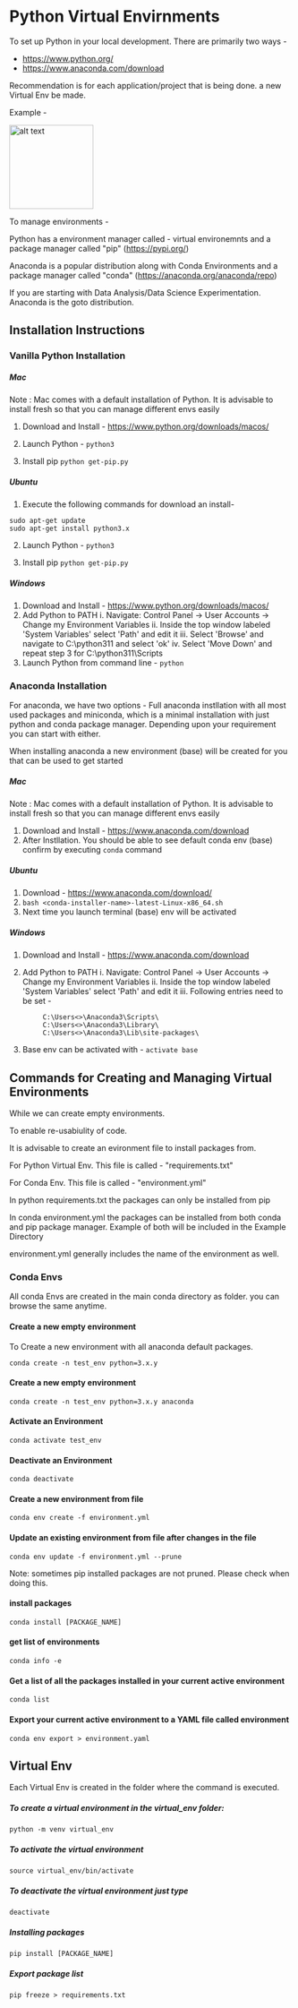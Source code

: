 # Python Virtual Envirnments

To set up Python in your local development. There are primarily two ways - 

- https://www.python.org/
- https://www.anaconda.com/download


Recommendation is for each application/project that is being done. a new Virtual Env be made.

Example - 

<img src="https://drive.google.com/file/d/1CYLtdb2TKuUuJUAEL3eZXYr-qhTamZwf/view?usp=sharing" alt="alt text" title="image Title" width="150"/>

To manage environments - 

Python has a environment manager called - virtual environemnts and a package manager called "pip" (https://pypi.org/)

Anaconda is a popular distribution along with Conda Environments and a package manager called "conda" (https://anaconda.org/anaconda/repo)

If you are starting with Data Analysis/Data Science Experimentation. Anaconda is the goto distribution.



## Installation Instructions


### Vanilla Python Installation

##### Mac

Note : Mac comes with a default installation of Python. It is advisable to install fresh so that you can manage different envs easily
1. Download and Install - https://www.python.org/downloads/macos/
2. Launch Python - 
```python3```

3. Install pip
```python get-pip.py```

##### Ubuntu

1. Execute the following commands for download an install- 
```
sudo apt-get update
sudo apt-get install python3.x
```

2. Launch Python - 
```python3```

3. Install pip
```python get-pip.py```

##### Windows 

1. Download and Install - https://www.python.org/downloads/macos/
2. Add Python to PATH
    i. Navigate: Control Panel -> User Accounts -> Change my Environment Variables
    ii. Inside the top window labeled 'System Variables' select 'Path' and edit it
    iii. Select 'Browse' and navigate to C:\python311 and select 'ok'
    iv. Select 'Move Down' and repeat step 3 for C:\python311\Scripts
3. Launch Python from command line - 
```python```

### Anaconda Installation

For anaconda, we have two options - Full anaconda instllation with all most used packages and miniconda, which is a minimal installation with just python and conda package manager. Depending upon your requirement you can start with either.

When installing anaconda a new environment (base) will be created for you that can be used to get started

##### Mac

Note : Mac comes with a default installation of Python. It is advisable to install fresh so that you can manage different envs easily
1. Download and Install - https://www.anaconda.com/download
2. After Instllation. You should be able to see default conda env
(base)
confirm by executing ```conda``` command

##### Ubuntu

1. Download - https://www.anaconda.com/download/
2. ```bash <conda-installer-name>-latest-Linux-x86_64.sh```
3. Next time you launch terminal (base) env will be activated

##### Windows 

1. Download and Install - https://www.anaconda.com/download
2. Add Python to PATH
    i. Navigate: Control Panel -> User Accounts -> Change my Environment Variables
    ii. Inside the top window labeled 'System Variables' select 'Path' and edit it
    iii. Following entries need to be set -

            C:\Users<>\Anaconda3\Scripts\
            C:\Users<>\Anaconda3\Library\
            C:\Users<>\Anaconda3\Lib\site-packages\

        
3. Base env can be activated with - ```activate base```


## Commands for Creating and Managing Virtual Environments

While we can create empty environments.

To enable re-usabiulity of code.

It is advisable to create an evironment file to install packages from.

For Python Virtual Env. This file is called - "requirements.txt"

For Conda Env. This file is called - "environment.yml"

In python requirements.txt the packages can only be installed from pip

In conda environment.yml the packages can be installed from both conda and pip package manager. Example of both will be included in the Example Directory

environment.yml generally includes the name of the environment as well.


### Conda Envs

All conda Envs are created in the main conda directory as folder. you can browse the same anytime.

#### Create a new empty environment

To Create a new environment with all anaconda default packages.

```conda create -n test_env python=3.x.y```

#### Create a new empty environment

```conda create -n test_env python=3.x.y anaconda```

#### Activate an Environment

```conda activate test_env```

#### Deactivate an Environment

```conda deactivate```

#### Create a new environment from file 

```conda env create -f environment.yml```

#### Update an existing environment from file after changes in the file

```conda env update -f environment.yml --prune```

Note: sometimes pip installed packages are not pruned. Please check when doing this.

#### install packages
 ```conda install [PACKAGE_NAME]```

#### get list of environments 

```conda info -e```

#### Get a list of all the packages installed in your current active environment	
 ```conda list```

#### Export your current active environment to a YAML file called environment 
```conda env export > environment.yaml```


## Virtual Env

Each Virtual Env is created in the folder where the command is executed.

##### To create a virtual environment in the virtual_env folder:

```python -m venv virtual_env```

##### To activate the virtual environment

```source virtual_env/bin/activate```

##### To deactivate the virtual environment just type

```deactivate```

##### Installing packages
```pip install [PACKAGE_NAME]```

##### Export package list

```pip freeze > requirements.txt```